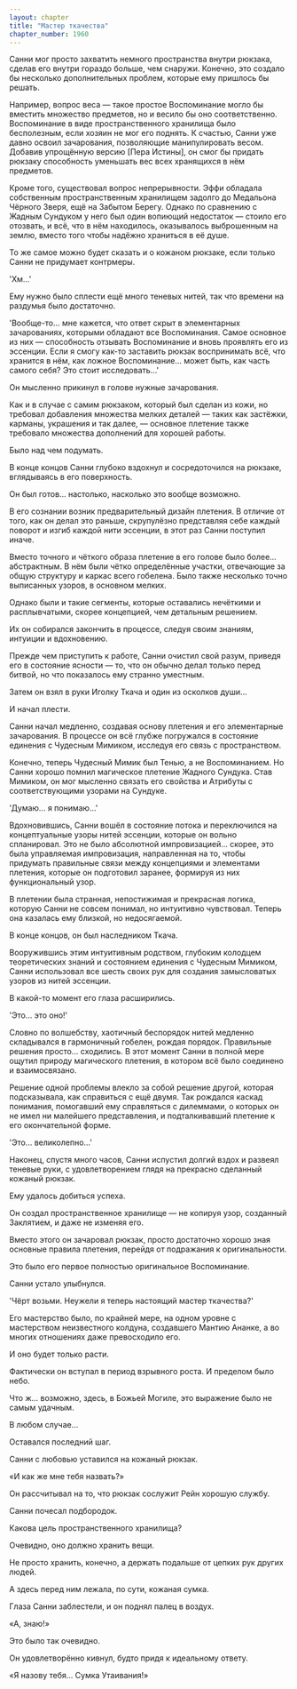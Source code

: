 ```yaml
---
layout: chapter
title: "Мастер ткачества"
chapter_number: 1960
---
```




Санни мог просто захватить немного пространства внутри рюкзака, сделав его внутри гораздо больше, чем снаружи. Конечно, это создало бы несколько дополнительных проблем, которые ему пришлось бы решать.

Например, вопрос веса — такое простое Воспоминание могло бы вместить множество предметов, но и весило бы оно соответственно. Воспоминание в виде пространственного хранилища было бесполезным, если хозяин не мог его поднять. К счастью, Санни уже давно освоил зачарования, позволяющие манипулировать весом. Добавив упрощённую версию [Пера Истины], он смог бы придать рюкзаку способность уменьшать вес всех хранящихся в нём предметов.

Кроме того, существовал вопрос непрерывности. Эффи обладала собственным пространственным хранилищем задолго до Медальона Чёрного Зверя, ещё на Забытом Берегу. Однако по сравнению с Жадным Сундуком у него был один вопиющий недостаток — стоило его отозвать, и всё, что в нём находилось, оказывалось выброшенным на землю, вместо того чтобы надёжно храниться в её душе.

То же самое можно будет сказать и о кожаном рюкзаке, если только Санни не придумает контрмеры.

'Хм...'

Ему нужно было сплести ещё много теневых нитей, так что времени на раздумья было достаточно.

'Вообще-то... мне кажется, что ответ скрыт в элементарных зачарованиях, которыми обладают все Воспоминания. Самое основное из них — способность отзывать Воспоминание и вновь проявлять его из эссенции. Если я смогу как-то заставить рюкзак воспринимать всё, что хранится в нём, как ложное Воспоминание... может быть, как часть самого себя? Это стоит исследовать...'

Он мысленно прикинул в голове нужные зачарования.

Как и в случае с самим рюкзаком, который был сделан из кожи, но требовал добавления множества мелких деталей — таких как застёжки, карманы, украшения и так далее, — основное плетение также требовало множества дополнений для хорошей работы.

Было над чем подумать.

В конце концов Санни глубоко вздохнул и сосредоточился на рюкзаке, вглядываясь в его поверхность.

Он был готов... настолько, насколько это вообще возможно.

В его сознании возник предварительный дизайн плетения. В отличие от того, как он делал это раньше, скрупулёзно представляя себе каждый поворот и изгиб каждой нити эссенции, в этот раз Санни поступил иначе.

Вместо точного и чёткого образа плетение в его голове было более... абстрактным. В нём были чётко определённые участки, отвечающие за общую структуру и каркас всего гобелена. Было также несколько точно выписанных узоров, в основном мелких.

Однако были и такие сегменты, которые оставались нечёткими и расплывчатыми, скорее концепцией, чем детальным решением.

Их он собирался закончить в процессе, следуя своим знаниям, интуиции и вдохновению.

Прежде чем приступить к работе, Санни очистил свой разум, приведя его в состояние ясности — то, что он обычно делал только перед битвой, но что показалось ему странно уместным.

Затем он взял в руки Иголку Ткача и один из осколков души...

И начал плести.

Санни начал медленно, создавая основу плетения и его элементарные зачарования. В процессе он всё глубже погружался в состояние единения с Чудесным Мимиком, исследуя его связь с пространством.

Конечно, теперь Чудесный Мимик был Тенью, а не Воспоминанием. Но Санни хорошо помнил магическое плетение Жадного Сундука. Став Мимиком, он мог мысленно связать его свойства и Атрибуты с соответствующими узорами на Сундуке.

'Думаю... я понимаю...'

Вдохновившись, Санни вошёл в состояние потока и переключился на концептуальные узоры нитей эссенции, которые он вольно спланировал. Это не было абсолютной импровизацией... скорее, это была управляемая импровизация, направленная на то, чтобы придумать правильные связи между концепциями и элементами плетения, которые он подготовил заранее, формируя из них функциональный узор.

В плетении была странная, непостижимая и прекрасная логика, которую Санни не совсем понимал, но интуитивно чувствовал. Теперь она казалась ему близкой, но недосягаемой.

В конце концов, он был наследником Ткача.

Вооружившись этим интуитивным родством, глубоким колодцем теоретических знаний и состоянием единения с Чудесным Мимиком, Санни использовал все шесть своих рук для создания замысловатых узоров из нитей эссенции.

В какой-то момент его глаза расширились.

'Это... это оно!'

Словно по волшебству, хаотичный беспорядок нитей медленно складывался в гармоничный гобелен, рождая порядок. Правильные решения просто... сходились. В этот момент Санни в полной мере ощутил природу магического плетения, в котором всё было соединено и взаимосвязано.

Решение одной проблемы влекло за собой решение другой, которая подсказывала, как справиться с ещё двумя. Так рождался каскад понимания, помогавший ему справляться с дилеммами, о которых он не имел ни малейшего представления, и подталкивавший плетение к его окончательной форме.

'Это... великолепно...'

Наконец, спустя много часов, Санни испустил долгий вздох и развеял теневые руки, с удовлетворением глядя на прекрасно сделанный кожаный рюкзак.

Ему удалось добиться успеха.

Он создал пространственное хранилище — не копируя узор, созданный Заклятием, и даже не изменяя его.

Вместо этого он зачаровал рюкзак, просто достаточно хорошо зная основные правила плетения, перейдя от подражания к оригинальности.

Это было его первое полностью оригинальное Воспоминание.

Санни устало улыбнулся.

'Чёрт возьми. Неужели я теперь настоящий мастер ткачества?'

Его мастерство было, по крайней мере, на одном уровне с мастерством неизвестного колдуна, создавшего Мантию Ананке, а во многих отношениях даже превосходило его.

И оно будет только расти.

Фактически он вступал в период взрывного роста. И пределом было небо.

Что ж... возможно, здесь, в Божьей Могиле, это выражение было не самым удачным.

В любом случае...

Оставался последний шаг.

Санни с любовью уставился на кожаный рюкзак.

«И как же мне тебя назвать?»

Он рассчитывал на то, что рюкзак сослужит Рейн хорошую службу.

Санни почесал подбородок.

Какова цель пространственного хранилища?

Очевидно, оно должно хранить вещи.

Не просто хранить, конечно, а держать подальше от цепких рук других людей.

А здесь перед ним лежала, по сути, кожаная сумка.

Глаза Санни заблестели, и он поднял палец в воздух.

«А, знаю!»

Это было так очевидно.

Он удовлетворённо кивнул, будто придя к идеальному ответу.

«Я назову тебя... Сумка Утаивания!»


